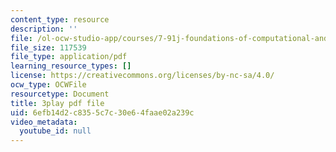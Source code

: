 ```yaml
---
content_type: resource
description: ''
file: /ol-ocw-studio-app/courses/7-91j-foundations-of-computational-and-systems-biology-spring-2014/6efb14d2c8355c7c30e64faae02a239c_14m9MW-qMhg.pdf
file_size: 117539
file_type: application/pdf
learning_resource_types: []
license: https://creativecommons.org/licenses/by-nc-sa/4.0/
ocw_type: OCWFile
resourcetype: Document
title: 3play pdf file
uid: 6efb14d2-c835-5c7c-30e6-4faae02a239c
video_metadata:
  youtube_id: null
---
```

